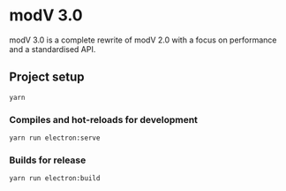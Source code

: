# modV 3.0

modV 3.0 is a complete rewrite of modV 2.0 with a focus on performance and a standardised API.


## Project setup
```
yarn
```

### Compiles and hot-reloads for development
```
yarn run electron:serve
```

### Builds for release
```
yarn run electron:build
```
